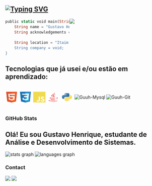 ## [![Typing SVG](https://readme-typing-svg.demolab.com?font=Fira+Code&pause=1000&color=6793F7&width=435&lines=Hi%2C+everyone!+I'm+Gustavo+Henrique.;Welcome+to+my+Github+profile!+)](https://git.io/typing-svg)


<img align="right" width="300" src="https://media.tenor.com/pT_eK7L76OEAAAAC/coding-computer-coding.gif" />

```rust
public static void main(String[]args) {
    String name = "Gustavo Henrique";
    String acknowledgements = "Developer Back-end";

    String location = "Itaim Paulista, São Paulo, Brazil';
    String company = void;
}

```
<h2>Tecnologias que já usei e/ou estão em aprendizado: </h2>
<div style="display: inline_block"><br>
  <img align="center" alt="Guuh-HTML" height="35" width="40" src="https://raw.githubusercontent.com/devicons/devicon/master/icons/html5/html5-original.svg">
  <img align="center" alt="Guuh-CSS" height="35" width="40" src="https://raw.githubusercontent.com/devicons/devicon/master/icons/css3/css3-original.svg">
  <img align="center" alt="Guuh-Js" height="35" width="40" src="https://raw.githubusercontent.com/devicons/devicon/master/icons/javascript/javascript-plain.svg">
  <img align="center" alt="Guuh-Java" height="30" width="40" src="https://raw.githubusercontent.com/devicons/devicon/master/icons/java/java-plain.svg">
  <img align="center" alt="Guuh-Python" height="30" width="40" src="https://raw.githubusercontent.com/devicons/devicon/master/icons/python/python-original.svg">
  <img align="center" alt= "Guuh-Mysql" height="60" width="40" src="https://cdn.jsdelivr.net/gh/devicons/devicon/icons/mysql/mysql-original-wordmark.svg">       
  <img align="center" alt="Guuh-Git" height="35" width="40" src="https://cdn.jsdelivr.net/gh/devicons/devicon/icons/git/git-original.svg">
</div><br>

### <h3>GitHub Stats</h3>

<h2> Olá! Eu sou Gustavo Henrique, estudante de Análise e Desenvolvimento de Sistemas.</h2>
<div align="left">
  <img src="https://github-readme-stats.vercel.app/api?username=gustavohenridev&hide_title=true&hide_rank=false&show_icons=true&include_all_commits=true&count_private=true&disable_animations=false&theme=react&locale=en&hide_border=true&order=1" height="150" alt="stats graph"  />
  <img src="https://github-readme-stats.vercel.app/api/top-langs?username=gustavohenridev&locale=en&hide_title=true&layout=compact&card_width=320&langs_count=12&theme=react&hide_border=true&order=2" height="150" alt="languages graph"  />
</div>
    
### <h3>Contact</h3>

<div> 
  <a href="https://www.linkedin.com/in/gustavo-henrique-756454319" target="_blank"><img src="https://img.shields.io/badge/-LinkedIn-%230077B5?style=for-the-badge&logo=linkedin&logoColor=white" target="_blank"></a> 
  <a href="mailto:gustavohenri.dev@gmail.com"><img src="https://img.shields.io/badge/-Gmail-%23333?style=for-the-badge&logo=gmail&logoColor=white" target="_blank"></a>
</div>

